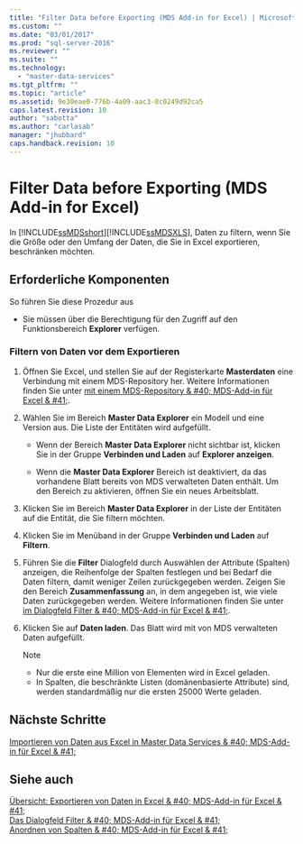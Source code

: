 ```yaml
---
title: "Filter Data before Exporting (MDS Add-in for Excel) | Microsoft Docs"
ms.custom: ""
ms.date: "03/01/2017"
ms.prod: "sql-server-2016"
ms.reviewer: ""
ms.suite: ""
ms.technology: 
  - "master-data-services"
ms.tgt_pltfrm: ""
ms.topic: "article"
ms.assetid: 9e30eae0-776b-4a09-aac3-0c0249d92ca5
caps.latest.revision: 10
author: "sabotta"
ms.author: "carlasab"
manager: "jhubbard"
caps.handback.revision: 10
---
```

# Filter Data before Exporting (MDS Add-in for Excel)
  In [!INCLUDE[ssMDSshort](../../includes/ssmdsshort-md.md)][!INCLUDE[ssMDSXLS](../../includes/ssmdsxls-md.md)], Daten zu filtern, wenn Sie die Größe oder den Umfang der Daten, die Sie in Excel exportieren, beschränken möchten.  
  
## Erforderliche Komponenten  
 So führen Sie diese Prozedur aus  
  
-   Sie müssen über die Berechtigung für den Zugriff auf den Funktionsbereich **Explorer** verfügen.  
  
### Filtern von Daten vor dem Exportieren  
  
1.  Öffnen Sie Excel, und stellen Sie auf der Registerkarte **Masterdaten** eine Verbindung mit einem MDS-Repository her. Weitere Informationen finden Sie unter [mit einem MDS-Repository & #40; MDS-Add-in für Excel & #41;](../../master-data-services/microsoft-excel-add-in/connect-to-an-mds-repository-mds-add-in-for-excel.md).  
  
2.  Wählen Sie im Bereich **Master Data Explorer** ein Modell und eine Version aus. Die Liste der Entitäten wird aufgefüllt.  
  
    -   Wenn der Bereich **Master Data Explorer** nicht sichtbar ist, klicken Sie in der Gruppe **Verbinden und Laden** auf **Explorer anzeigen**.  
  
    -   Wenn die **Master Data Explorer** Bereich ist deaktiviert, da das vorhandene Blatt bereits von MDS verwalteten Daten enthält. Um den Bereich zu aktivieren, öffnen Sie ein neues Arbeitsblatt.  
  
3.  Klicken Sie im Bereich **Master Data Explorer** in der Liste der Entitäten auf die Entität, die Sie filtern möchten.  
  
4.  Klicken Sie im Menüband in der Gruppe **Verbinden und Laden** auf **Filtern**.  
  
5.  Führen Sie die **Filter** Dialogfeld durch Auswählen der Attribute (Spalten) anzeigen, die Reihenfolge der Spalten festlegen und bei Bedarf die Daten filtern, damit weniger Zeilen zurückgegeben werden. Zeigen Sie den Bereich **Zusammenfassung** an, in dem angegeben ist, wie viele Daten zurückgegeben werden. Weitere Informationen finden Sie unter [im Dialogfeld Filter & #40; MDS-Add-in für Excel & #41;](../../master-data-services/microsoft-excel-add-in/filter-dialog-box-mds-add-in-for-excel.md).  
  
6.  Klicken Sie auf **Daten laden**. Das Blatt wird mit von MDS verwalteten Daten aufgefüllt.  
  
    > [!NOTE]  
    >  -   Nur die erste eine Million von Elementen wird in Excel geladen.  
    > -   In Spalten, die beschränkte Listen (domänenbasierte Attribute) sind, werden standardmäßig nur die ersten 25000 Werte geladen.  
  
## Nächste Schritte  
 [Importieren von Daten aus Excel in Master Data Services & #40; MDS-Add-in für Excel & #41;](../../master-data-services/microsoft-excel-add-in/import-data-from-excel-to-master-data-services-mds-add-in-for-excel.md)  
  
## Siehe auch  
 [Übersicht: Exportieren von Daten in Excel & #40; MDS-Add-in für Excel & #41;](../../master-data-services/microsoft-excel-add-in/overview-exporting-data-to-excel-mds-add-in-for-excel.md)   
 [Das Dialogfeld Filter & #40; MDS-Add-in für Excel & #41;](../../master-data-services/microsoft-excel-add-in/filter-dialog-box-mds-add-in-for-excel.md)   
 [Anordnen von Spalten & #40; MDS-Add-in für Excel & #41;](../../master-data-services/microsoft-excel-add-in/reorder-columns-mds-add-in-for-excel.md)  
  
  